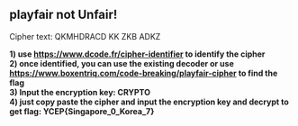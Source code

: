 ## playfair not Unfair!

Cipher text: QKMHDRACD KK ZKB ADKZ

**1) use https://www.dcode.fr/cipher-identifier to identify the cipher** <br> 
**2) once identified, you can use the existing decoder or use https://www.boxentriq.com/code-breaking/playfair-cipher to find the flag** <br>
**3) Input the encryption key: CRYPTO** <br>
**4) just copy paste the cipher and input the encryption key and decrypt to get flag: YCEP{Singapore_0_Korea_7}**
